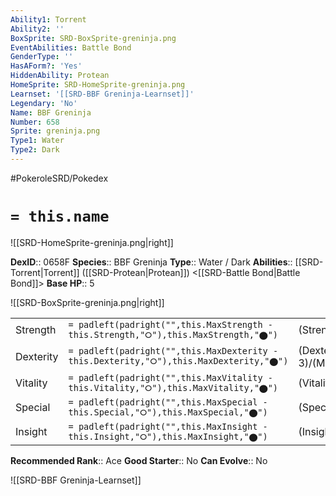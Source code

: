 ```yaml
---
Ability1: Torrent
Ability2: ''
BoxSprite: SRD-BoxSprite-greninja.png
EventAbilities: Battle Bond
GenderType: ''
HasAForm?: 'Yes'
HiddenAbility: Protean
HomeSprite: SRD-HomeSprite-greninja.png
Learnset: '[[SRD-BBF Greninja-Learnset]]'
Legendary: 'No'
Name: BBF Greninja
Number: 658
Sprite: greninja.png
Type1: Water
Type2: Dark
---
```


#PokeroleSRD/Pokedex

# `= this.name`

![[SRD-HomeSprite-greninja.png|right]]

**DexID**:: 0658F
**Species**:: BBF Greninja
**Type**:: Water / Dark
**Abilities**:: [[SRD-Torrent|Torrent]] ([[SRD-Protean|Protean]]) <[[SRD-Battle Bond|Battle Bond]]>
**Base HP**:: 5

![[SRD-BoxSprite-greninja.png|right]]

|           |                                                                                        |                                          |
| --------- | -------------------------------------------------------------------------------------- | ---------------------------------------- |
| Strength  | `= padleft(padright("",this.MaxStrength - this.Strength,"⭘"),this.MaxStrength,"⬤")`    | (Strength::3)/(MaxStrength::6)   |
| Dexterity | `= padleft(padright("",this.MaxDexterity - this.Dexterity,"⭘"),this.MaxDexterity,"⬤")` | (Dexterity:: 3)/(MaxDexterity::7) |
| Vitality  | `= padleft(padright("",this.MaxVitality - this.Vitality,"⭘"),this.MaxVitality,"⬤")`    | (Vitality::2)/(MaxVitality::4)   |
| Special   | `= padleft(padright("",this.MaxSpecial - this.Special,"⭘"),this.MaxSpecial,"⬤")`       | (Special::3)/(MaxSpecial::6)     |
| Insight   | `= padleft(padright("",this.MaxInsight - this.Insight,"⭘"),this.MaxInsight,"⬤")`       | (Insight::2)/(MaxInsight::5)     |

**Recommended Rank**:: Ace
**Good Starter**:: No
**Can Evolve**:: No

![[SRD-BBF Greninja-Learnset]]